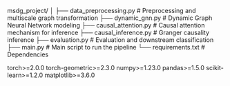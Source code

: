 msdg_project/
│
├── data_preprocessing.py      # Preprocessing and multiscale graph transformation
├── dynamic_gnn.py            # Dynamic Graph Neural Network modeling
├── causal_attention.py       # Causal attention mechanism for inference
├── causal_inference.py       # Granger causality inference
├── evaluation.py             # Evaluation and downstream classification
├── main.py                   # Main script to run the pipeline
└── requirements.txt          # Dependencies


torch>=2.0.0
torch-geometric>=2.3.0
numpy>=1.23.0
pandas>=1.5.0
scikit-learn>=1.2.0
matplotlib>=3.6.0
